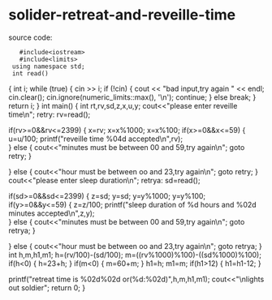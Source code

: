 # solider-retreat-and-reveille-time
 source code:

  
       #include<iostream>
       #include<limits>
     using namespace std;
     int read()
{
  int i;
  while (true)
  {
    cin >> i;
    if (!cin)
    {
      cout << "bad input,try again " << endl;
      cin.clear();
         cin.ignore(numeric_limits<streamsize>::max(), '\n');
      continue;
    }
    else break;
  }
  return i;
}
 int main()
{
int rt,rv,sd,z,x,u,y;
cout<<"please enter reveille time\n";
  retry:
    rv=read();

if(rv>=0&&rv<=2399)
{
  x=rv;
 x=x%1000;
 x=x%100;
 if(x>=0&&x<=59)
 {
     u=u/100;
  printf("reveille time %04d accepted\n",rv);  
 }
 else
 {
 cout<<"minutes must be between 00 and 59,try again\n";
 goto retry;
 }
 
}
else
{
cout<<"hour must be between oo and 23,try again\n";
goto retry;
}
 cout<<"please enter sleep duration\n";
  retrya:
   sd=read();

if(sd>=0&&sd<=2399)
{
  z=sd;
  y=sd;
 y=y%1000;
 y=y%100;
 if(y>=0&&y<=59)
 {
     z=z/100;
  printf("sleep duration of %d hours and %02d minutes accepted\n",z,y);  
 }
 else
 {
 cout<<"minutes must be between 00 and 59,try again\n";
 goto retrya;
 }
 
}
else
{
cout<<"hour must be between oo and 23,try again\n";
goto retrya;
}
 int h,m,h1,m1;
 h=(rv/100)-(sd/100);
 m=((rv%1000)%100)-((sd%1000)%100);
 if(h<0)
 {
     h=23+h;
 }
 if(m<0)
 {
     m=60+m;
 }
 h1=h;
 m1=m;
 if(h1>12)
 {
     h1=h1-12;
 }

 printf("retreat time is %02d%02d or(%d:%02d)",h,m,h1,m1);
 cout<<"\nlights out soldier";
 return 0;
    }


